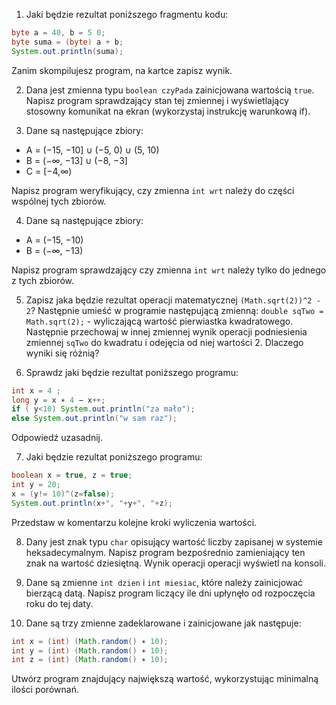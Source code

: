 1. Jaki będzie rezultat poniższego fragmentu kodu:

``` java
byte a = 40, b = 5 0;
byte suma = (byte) a + b;
System.out.println(suma);
```

Zanim skompilujesz program, na kartce zapisz wynik.

2. Dana jest zmienna typu `boolean czyPada` zainicjowana wartością `true`. Napisz program sprawdzający stan tej zmiennej i wyświetlający stosowny komunikat na ekran (wykorzystaj instrukcję warunkową if).

3. Dane są następujące zbiory:

* A = (−15, −10] ∪ (−5, 0) ∪ (5, 10)
* B = (−∞, −13] ∪ (−8, −3]
* C = [−4,∞)

Napisz program weryfikujący, czy zmienna `int wrt` należy do części wspólnej tych zbiorów.

4. Dane są następujące zbiory:

* A = (−15, −10)
* B = (−∞, −13)

Napisz program sprawdzający czy zmienna `int wrt` należy tylko do jednego z tych zbiorów.

5. Zapisz jaka będzie rezultat operacji matematycznej `(Math.sqrt(2))^2 - 2`? Następnie umieść w programie następującą zmienną: `double sqTwo = Math.sqrt(2);` - wyliczającą wartość pierwiastka kwadratowego. Następnie przechowaj w innej zmiennej wynik operacji podniesienia zmiennej `sqTwo` do kwadratu i odejęcia od niej wartości 2. Dlaczego wyniki się różnią?

6. Sprawdz jaki będzie rezultat poniższego programu:

``` java
int x = 4 ;
long y = x ∗ 4 − x++;
if ( y<10) System.out.println("za mało");
else System.out.println("w sam raz");
```

Odpowiedź uzasadnij.

7. Jaki będzie rezultat poniższego programu:

``` java 
boolean x = true, z = true;
int y = 20;
x = (y!= 10)^(z=false);
System.out.println(x+", "+y+", "+z);
```

Przedstaw w komentarzu kolejne kroki wyliczenia wartości.

8. Dany jest znak typu `char` opisujący wartość liczby zapisanej w systemie heksadecymalnym. Napisz program bezpośrednio zamieniający ten znak na wartość dziesiętną. Wynik operacji operacji wyświetl na konsoli.

9. Dane są zmienne `int dzien` i `int miesiac`, które należy zainicjować bierzącą datą. Napisz program liczący ile dni upłynęło od rozpoczęcia roku do tej daty.

10. Dane są trzy zmienne zadeklarowane i zainicjowane jak następuje:

``` java
int x = (int) (Math.random() ∗ 10);
int y = (int) (Math.random() ∗ 10);
int z = (int) (Math.random() ∗ 10);
```

Utwórz program znajdujący największą wartość, wykorzystując minimalną ilości porównań.